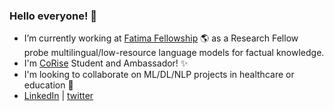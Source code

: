### Hello everyone! 👋  

- I’m currently working at [Fatima Fellowship](https://www.fatimafellowship.com/) 🌎 as a Research Fellow probe multilingual/low-resource language models for factual knowledge.
- I'm [CoRise](https://corise.com/) Student and Ambassador! ✨
- I'm looking to collaborate on ML/DL/NLP projects in healthcare or education 🚀
- [LinkedIn](https://www.linkedin.com/in/jszeina/)  | [twitter](https://twitter.com/jszeina)

<!--
**zeinasaadeddin/zeinasaadeddin** is a ✨ _special_ ✨ repository because its `README.md` (this file) appears on your GitHub profile.

Here are some ideas to get you started:

- 🔭 I’m currently working on ...
- 🌱 I’m currently learning ...
- 👯 I’m looking to collaborate on ...
- 🤔 I’m looking for help with ...
- 💬 Ask me about ...
- 📫 How to reach me: ...
- 😄 Pronouns: ...
- ⚡ Fun fact: ...
-->
